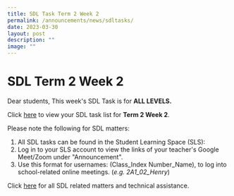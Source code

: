 ```yaml
---
title: SDL Task Term 2 Week 2
permalink: /announcements/news/sdltasks/
date: 2023-03-30
layout: post
description: ""
image: ""
---
```

# SDL Term 2 Week 2
Dear students,
This week's SDL Task is for **ALL LEVELS.**

Click [here](https://sites.google.com/moe.edu.sg/bbss-student-link/sdl-matters/summary-tasks) to view your SDL task list for **Term 2 Week 2**.

Please note the following for SDL matters:
1. All SDL tasks can be found in the Student Learning Space (SLS):
2. Log in to your SLS account to view the links of your teacher's Google Meet/Zoom under "Announcement".
3. Use this format for usernames: (Class_Index Number_Name), to log into school-related online meetings. (*e.g. 2A1_02_Henry*)

Click [here](https://www.bukitbatoksec.moe.edu.sg/useful-resources/Students/fhbl-seek-discover-and-learn-sdl-fhbl-matters/) for all SDL related matters and technical assistance.